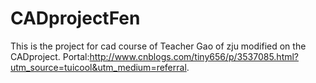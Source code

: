 # CADprojectFen
This is the project for cad course of Teacher Gao of zju modified on the CADproject. Portal:http://www.cnblogs.com/tiny656/p/3537085.html?utm_source=tuicool&utm_medium=referral.
